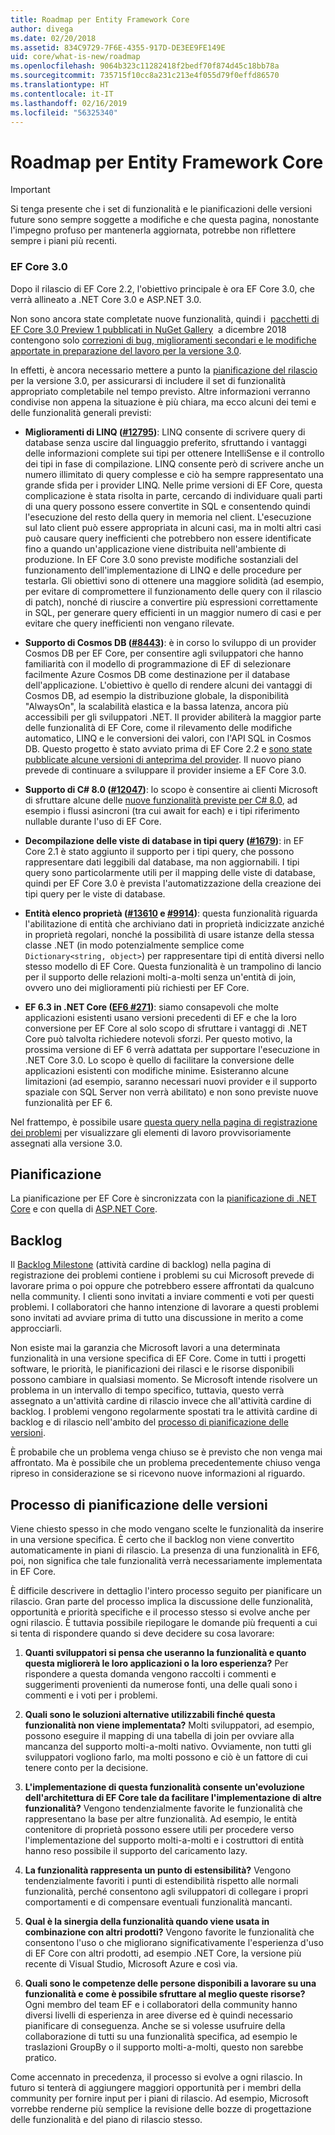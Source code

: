 ```yaml
---
title: Roadmap per Entity Framework Core
author: divega
ms.date: 02/20/2018
ms.assetid: 834C9729-7F6E-4355-917D-DE3EE9FE149E
uid: core/what-is-new/roadmap
ms.openlocfilehash: 9064b323c11282418f2bedf70f874d45c18bb78a
ms.sourcegitcommit: 735715f10cc8a231c213e4f055d79f0effd86570
ms.translationtype: HT
ms.contentlocale: it-IT
ms.lasthandoff: 02/16/2019
ms.locfileid: "56325340"
---
```

# <a name="entity-framework-core-roadmap"></a>Roadmap per Entity Framework Core

> [!IMPORTANT]
> Si tenga presente che i set di funzionalità e le pianificazioni delle versioni future sono sempre soggette a modifiche e che questa pagina, nonostante l'impegno profuso per mantenerla aggiornata, potrebbe non riflettere sempre i piani più recenti.

### <a name="ef-core-30"></a>EF Core 3.0

Dopo il rilascio di EF Core 2.2, l'obiettivo principale è ora EF Core 3.0, che verrà allineato a .NET Core 3.0 e ASP.NET 3.0.

Non sono ancora state completate nuove funzionalità, quindi i  [pacchetti di EF Core 3.0 Preview 1 pubblicati in NuGet Gallery](https://www.nuget.org/packages/Microsoft.EntityFrameworkCore/3.0.0-preview.18572.1)  a dicembre 2018 contengono solo [correzioni di bug, miglioramenti secondari e le modifiche apportate in preparazione del lavoro per la versione 3.0](https://github.com/aspnet/EntityFrameworkCore/issues?q=is%3Aissue+milestone%3A3.0.0+is%3Aclosed+label%3Aclosed-fixed).

In effetti, è ancora necessario mettere a punto la [pianificazione del rilascio](#release-planning-process) per la versione 3.0, per assicurarsi di includere il set di funzionalità appropriato completabile nel tempo previsto.
Altre informazioni verranno condivise non appena la situazione è più chiara, ma ecco alcuni dei temi e delle funzionalità generali previsti:

- **Miglioramenti di LINQ ([#12795](https://github.com/aspnet/EntityFrameworkCore/issues/12795))**: LINQ consente di scrivere query di database senza uscire dal linguaggio preferito, sfruttando i vantaggi delle informazioni complete sui tipi per ottenere IntelliSense e il controllo dei tipi in fase di compilazione.
  LINQ consente però di scrivere anche un numero illimitato di query complesse e ciò ha sempre rappresentato una grande sfida per i provider LINQ.
  Nelle prime versioni di EF Core, questa complicazione è stata risolta in parte, cercando di individuare quali parti di una query possono essere convertite in SQL e consentendo quindi l'esecuzione del resto della query in memoria nel client.
  L'esecuzione sul lato client può essere appropriata in alcuni casi, ma in molti altri casi può causare query inefficienti che potrebbero non essere identificate fino a quando un'applicazione viene distribuita nell'ambiente di produzione.
  In EF Core 3.0 sono previste modifiche sostanziali del funzionamento dell'implementazione di LINQ e delle procedure per testarla.
  Gli obiettivi sono di ottenere una maggiore solidità (ad esempio, per evitare di compromettere il funzionamento delle query con il rilascio di patch), nonché di riuscire a convertire più espressioni correttamente in SQL, per generare query efficienti in un maggior numero di casi e per evitare che query inefficienti non vengano rilevate.

- **Supporto di Cosmos DB ([#8443](https://github.com/aspnet/EntityFrameworkCore/issues/8443))**: è in corso lo sviluppo di un provider Cosmos DB per EF Core, per consentire agli sviluppatori che hanno familiarità con il modello di programmazione di EF di selezionare facilmente Azure Cosmos DB come destinazione per il database dell'applicazione.
  L'obiettivo è quello di rendere alcuni dei vantaggi di Cosmos DB, ad esempio la distribuzione globale, la disponibilità "AlwaysOn", la scalabilità elastica e la bassa latenza, ancora più accessibili per gli sviluppatori .NET.
  Il provider abiliterà la maggior parte delle funzionalità di EF Core, come il rilevamento delle modifiche automatico, LINQ e le conversioni dei valori, con l'API SQL in Cosmos DB. Questo progetto è stato avviato prima di EF Core 2.2 e [sono state pubblicate alcune versioni di anteprima del provider](https://blogs.msdn.microsoft.com/dotnet/2018/10/17/announcing-entity-framework-core-2-2-preview-3/).
  Il nuovo piano prevede di continuare a sviluppare il provider insieme a EF Core 3.0.   

- **Supporto di C# 8.0 ([#12047](https://github.com/aspnet/EntityFrameworkCore/issues/12047))**: lo scopo è consentire ai clienti Microsoft di sfruttare alcune delle [nuove funzionalità previste per C# 8.0](https://blogs.msdn.microsoft.com/dotnet/2018/11/12/building-c-8-0/), ad esempio i flussi asincroni (tra cui await for each) e i tipi riferimento nullable durante l'uso di EF Core.

- **Decompilazione delle viste di database in tipi query ([#1679](https://github.com/aspnet/EntityFrameworkCore/issues/1679))**: in EF Core 2.1 è stato aggiunto il supporto per i tipi query, che possono rappresentare dati leggibili dal database, ma non aggiornabili.
  I tipi query sono particolarmente utili per il mapping delle viste di database, quindi per EF Core 3.0 è prevista l'automatizzazione della creazione dei tipi query per le viste di database.

- **Entità elenco proprietà ([#13610](https://github.com/aspnet/EntityFrameworkCore/issues/13610) e [#9914](https://github.com/aspnet/EntityFrameworkCore/issues/9914))**: questa funzionalità riguarda l'abilitazione di entità che archiviano dati in proprietà indicizzate anziché in proprietà regolari, nonché la possibilità di usare istanze della stessa classe .NET (in modo potenzialmente semplice come `Dictionary<string, object>`) per rappresentare tipi di entità diversi nello stesso modello di EF Core.
  Questa funzionalità è un trampolino di lancio per il supporto delle relazioni molti-a-molti senza un'entità di join, ovvero uno dei miglioramenti più richiesti per EF Core.

- **EF 6.3 in .NET Core ([EF6 #271](https://github.com/aspnet/EntityFramework6/issues/271))**: siamo consapevoli che molte applicazioni esistenti usano versioni precedenti di EF e che la loro conversione per EF Core al solo scopo di sfruttare i vantaggi di .NET Core può talvolta richiedere notevoli sforzi.
  Per questo motivo, la prossima versione di EF 6 verrà adattata per supportare l'esecuzione in .NET Core 3.0.
  Lo scopo è quello di facilitare la conversione delle applicazioni esistenti con modifiche minime.
  Esisteranno alcune limitazioni (ad esempio, saranno necessari nuovi provider e il supporto spaziale con SQL Server non verrà abilitato) e non sono previste nuove funzionalità per EF 6.

Nel frattempo, è possibile usare [questa query nella pagina di registrazione dei problemi](https://github.com/aspnet/EntityFrameworkCore/issues?q=is%3Aopen+is%3Aissue+milestone%3A3.0.0+sort%3Areactions-%2B1-desc) per visualizzare gli elementi di lavoro provvisoriamente assegnati alla versione 3.0.

## <a name="schedule"></a>Pianificazione

La pianificazione per EF Core è sincronizzata con la [pianificazione di .NET Core](https://github.com/dotnet/core/blob/master/roadmap.md) e con quella di [ASP.NET Core](https://github.com/aspnet/Home/wiki/Roadmap).

## <a name="backlog"></a>Backlog

Il [Backlog Milestone](https://github.com/aspnet/EntityFrameworkCore/issues?q=is%3Aopen+is%3Aissue+milestone%3ABacklog+sort%3Areactions-%2B1-desc) (attività cardine di backlog) nella pagina di registrazione dei problemi contiene i problemi su cui Microsoft prevede di lavorare prima o poi oppure che potrebbero essere affrontati da qualcuno nella community.
I clienti sono invitati a inviare commenti e voti per questi problemi.
I collaboratori che hanno intenzione di lavorare a questi problemi sono invitati ad avviare prima di tutto una discussione in merito a come approcciarli.

Non esiste mai la garanzia che Microsoft lavori a una determinata funzionalità in una versione specifica di EF Core.
Come in tutti i progetti software, le priorità, le pianificazioni dei rilasci e le risorse disponibili possono cambiare in qualsiasi momento.
Se Microsoft intende risolvere un problema in un intervallo di tempo specifico, tuttavia, questo verrà assegnato a un'attività cardine di rilascio invece che all'attività cardine di backlog.
I problemi vengono regolarmente spostati tra le attività cardine di backlog e di rilascio nell'ambito del [processo di pianificazione delle versioni](#release-planning-process).

È probabile che un problema venga chiuso se è previsto che non venga mai affrontato.
Ma è possibile che un problema precedentemente chiuso venga ripreso in considerazione se si ricevono nuove informazioni al riguardo.

## <a name="release-planning-process"></a>Processo di pianificazione delle versioni

Viene chiesto spesso in che modo vengano scelte le funzionalità da inserire in una versione specifica.
È certo che il backlog non viene convertito automaticamente in piani di rilascio.
La presenza di una funzionalità in EF6, poi, non significa che tale funzionalità verrà necessariamente implementata in EF Core.

È difficile descrivere in dettaglio l'intero processo seguito per pianificare un rilascio.
Gran parte del processo implica la discussione delle funzionalità, opportunità e priorità specifiche e il processo stesso si evolve anche per ogni rilascio.
È tuttavia possibile riepilogare le domande più frequenti a cui si tenta di rispondere quando si deve decidere su cosa lavorare:

1. **Quanti sviluppatori si pensa che useranno la funzionalità e quanto questa migliorerà le loro applicazioni o la loro esperienza?** Per rispondere a questa domanda vengono raccolti i commenti e suggerimenti provenienti da numerose fonti, una delle quali sono i commenti e i voti per i problemi.

2. **Quali sono le soluzioni alternative utilizzabili finché questa funzionalità non viene implementata?** Molti sviluppatori, ad esempio, possono eseguire il mapping di una tabella di join per ovviare alla mancanza del supporto molti-a-molti nativo. Ovviamente, non tutti gli sviluppatori vogliono farlo, ma molti possono e ciò è un fattore di cui tenere conto per la decisione.

3. **L'implementazione di questa funzionalità consente un'evoluzione dell'architettura di EF Core tale da facilitare l'implementazione di altre funzionalità?** Vengono tendenzialmente favorite le funzionalità che rappresentano la base per altre funzionalità. Ad esempio, le entità contenitore di proprietà possono essere utili per procedere verso l'implementazione del supporto molti-a-molti e i costruttori di entità hanno reso possibile il supporto del caricamento lazy. 

4. **La funzionalità rappresenta un punto di estensibilità?** Vengono tendenzialmente favoriti i punti di estendibilità rispetto alle normali funzionalità, perché consentono agli sviluppatori di collegare i propri comportamenti e di compensare eventuali funzionalità mancanti. 

5. **Qual è la sinergia della funzionalità quando viene usata in combinazione con altri prodotti?** Vengono favorite le funzionalità che consentono l'uso o che migliorano significativamente l'esperienza d'uso di EF Core con altri prodotti, ad esempio .NET Core, la versione più recente di Visual Studio, Microsoft Azure e così via.

6. **Quali sono le competenze delle persone disponibili a lavorare su una funzionalità e come è possibile sfruttare al meglio queste risorse?** Ogni membro del team EF e i collaboratori della community hanno diversi livelli di esperienza in aree diverse ed è quindi necessario pianificare di conseguenza. Anche se si volesse usufruire della collaborazione di tutti su una funzionalità specifica, ad esempio le traslazioni GroupBy o il supporto molti-a-molti, questo non sarebbe pratico.

Come accennato in precedenza, il processo si evolve a ogni rilascio.
In futuro si tenterà di aggiungere maggiori opportunità per i membri della community per fornire input per i piani di rilascio.
Ad esempio, Microsoft vorrebbe renderne più semplice la revisione delle bozze di progettazione delle funzionalità e del piano di rilascio stesso.
